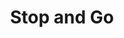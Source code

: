 ---
title: "Stop and Go"
url: /hampton/stop-and-go-commander-shepard-boulevard/
shop: convenience
---